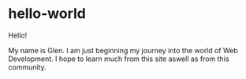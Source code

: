 # hello-world

Hello!

My name is Glen. I am just beginning my journey into the world of Web Development.
I hope to learn much from this site aswell as from this community.

